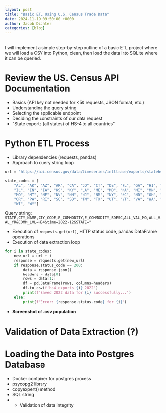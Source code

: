 ```yaml
---
layout: post
title: "Basic ETL Using U.S. Census Trade Data"
date: 2024-11-19 09:50:00 +0000
author: Jacob Dichter
categories: [blog]
---
```

<br>
I will implement a simple step-by-step outline of a basic ETL project where we will load a CSV into Python, clean, then load the data into SQLite where it can be queried.

# Review the US. Census API Documentation

- Basics (API key not needed for <50 requests, JSON format, etc.)
- Understanding the query string
- Selecting the applicable endpoint
- Deciding the constraints of our data request
- "State exports (all states) of HS-4 to all countries"

# Python ETL Process

- Library dependencies (requests, pandas)
- Approach to query string loop
  
```python
url = "https://api.census.gov/data/timeseries/intltrade/exports/statehs?get=OUR_QUERY_STRING"

state_codes = [
    "AL", "AK", "AZ", "AR", "CA", "CO", "CT", "DE", "FL", "GA", "HI", "ID", 
    "IL", "IN", "IA", "KS", "KY", "LA", "ME", "MD", "MA", "MI", "MN", "MS", 
    "MO", "MT", "NE", "NV", "NH", "NJ", "NM", "NY", "NC", "ND", "OH", "OK", 
    "OR", "PA", "RI", "SC", "SD", "TN", "TX", "UT", "VT", "VA", "WA", "WV", 
    "WI", "WY"]
```

Query string: ```STATE,CTY_NAME,CTY_CODE,E_COMMODITY,E_COMMODITY_SDESC,ALL_VAL_MO,ALL_VAL_YR&COMM_LVL=HS4&time=2022-12&STATE="```

- Execution of ```requests.get(url)```, HTTP status code, pandas DataFrame operations
- Execution of data extraction loop
  
```python
for i in state_codes:
    new_url = url + i
    response = requests.get(new_url)
    if response.status_code == 200:
        data = response.json()
        headers = data[0]
        rows = data[1:]
        df = pd.DataFrame(rows, columns=headers)
        df.to_csv(f'hs4_exports_{i}_2022')
        print(f'Saved 2022 data for {i} successfully...')
    else:
        print(f"Error: {response.status.code} for {i}")
```

- **Screenshot of .csv population**

# Validation of Data Extraction (?)


# Loading the Data into Postgres Database

- Docker container for postgres process
- psycopg2 library
- copyexpert() method
- SQL string
- - Validation of data integrity
